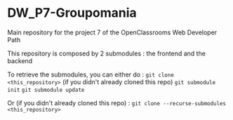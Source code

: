 # DW_P7-Groupomania
Main repository for the project 7 of the OpenClassrooms Web Developer Path

This repository is composed by 2 submodules : the frontend and the backend

To retrieve the submodules, you can either do :
`git clone <this_repository>` (if you didn't already cloned this repo)
`git submodule init`
`git submodule update`

Or (if you didn't already cloned this repo) :
`git clone --recurse-submodules <this_repository>`